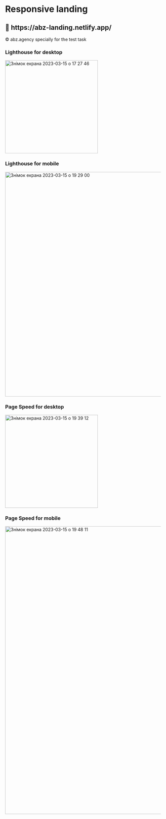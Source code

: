 <h1>Responsive landing </h1>
<h2>🔗 https://abz-landing.netlify.app/</h2>
<span>&copy; abz.agency specially for the test task</span>
<h3>Lighthouse for desktop</h3>
<img width="300" alt="Знімок екрана 2023-03-15 о 17 27 46" src="https://user-images.githubusercontent.com/67697045/225408316-fd2b5783-c996-4dca-b411-6b990a4720ed.png">
<h3>Lighthouse for mobile</h3>
<img width="724" alt="Знімок екрана 2023-03-15 о 19 29 00" src="https://user-images.githubusercontent.com/67697045/225417699-2900ec48-8974-4532-8a50-59af965141c5.png">
<h3>Page Speed for desktop</h3>
<img width="300" alt="Знімок екрана 2023-03-15 о 19 39 12" src="https://user-images.githubusercontent.com/67697045/225410324-b0315748-1297-452b-9a8d-960b2f591bec.png">
<h3>Page Speed for mobile</h3>
<img width="928" alt="Знімок екрана 2023-03-15 о 19 48 11" src="https://user-images.githubusercontent.com/67697045/225412767-bdcbe2a6-ac1e-46f0-89d8-0b5dac72dfd1.png">
